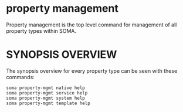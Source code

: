 # property management

Property management is the top level command for management of all
property types within SOMA.

# SYNOPSIS OVERVIEW

The synopsis overview for every property type can be seen with these
commands:

```
soma property-mgmt native help
soma property-mgmt service help
soma property-mgmt system help
soma property-mgmt template help
```
